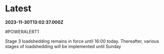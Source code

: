 # Latest

**2023-11-30T13:02:37.000Z**

\#POWERALERT1

Stage 3 loadshedding remains in force until 16:00 today. Thereafter, various stages of loadshedding will be implemented until Sunday
